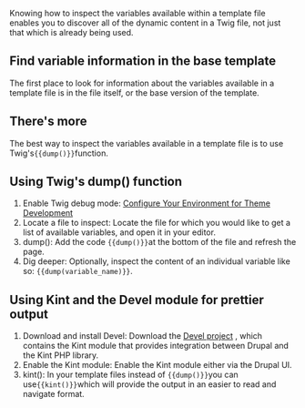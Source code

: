 Knowing how to inspect the variables available within a template file enables you to discover all of the dynamic content in a Twig file, not just that which is already being used.

## Find variable information in the base template

The first place to look for information about the variables available in a template file is in the file itself, or the base version of the template.

## There's more

The best way to inspect the variables available in a template file is to use Twig's`{{dump()}}`function.

## Using Twig's dump\(\) function

1. Enable Twig debug mode: [Configure Your Environment for Theme Development](/configure-your-environment-for-theme-development.md)
2. Locate a file to inspect: Locate the file for which you would like to get a list of available variables, and open it in your editor.
3. dump\(\): Add the code `{{dump()}}`at the bottom of the file and refresh the page.
4. Dig deeper: Optionally, inspect the content of an individual variable like so: `{{dump(variable_name)}}`.

## Using Kint and the Devel module for prettier output

1. Download and install Devel: Download the [Devel project](https://www.drupal.org/project/devel) , which contains the Kint module that provides integration between Drupal and the Kint PHP library.
2. Enable the Kint module: Enable the Kint module either via the Drupal UI.
3. kint\(\): In your template files instead of `{{dump()}}`you can use`{{kint()}}`which will provide the output in an easier to read and navigate format.



